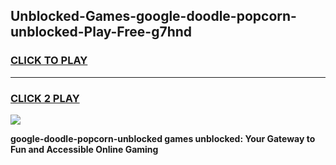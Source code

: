 
## Unblocked-Games-google-doodle-popcorn-unblocked-Play-Free-g7hnd
<h3>
<a href="https://premium76.site?title=google-doodle-popcorn-unblocked&ref=10A">CLICK TO PLAY</a></h3>
<hr>

<h3>
<a href="https://premium76.site?title=google-doodle-popcorn-unblocked&ref=10A">CLICK 2 PLAY</a>
  
</h3>

<a href="https://premium76.site?title=google-doodle-popcorn-unblocked&ref=10A"><img src="https://clearcache.store/games.png"></a>


**google-doodle-popcorn-unblocked games unblocked: Your Gateway to Fun and Accessible Online Gaming**
